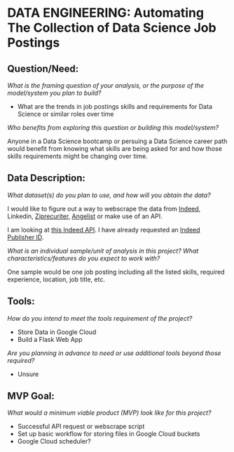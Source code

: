 # DATA ENGINEERING: Automating The Collection of Data Science Job Postings

## Question/Need:
*What is the framing question of your analysis, or the purpose of the model/system you plan to build?*

- What are the trends in job postings skills and requirements for Data Science or similar roles over time

*Who benefits from exploring this question or building this model/system?*  

Anyone in a Data Science bootcamp or persuing a Data Science career path would benefit from knowing what skills are being asked for and how those skills requirements might be changing over time.

## Data Description:
*What dataset(s) do you plan to use, and how will you obtain the data?*  

I would like to figure out a way to webscrape the data from [Indeed](https://www.indeed.com/), Linkedin, [Ziprecuriter](https://www.ziprecruiter.com/Search-Jobs-Near-Me), [Angelist](https://angel.co/company/angellist/jobs) or make use of an API.

I am looking at [this Indeed API](https://rapidapi.com/indeed/api/indeed/). I have already requested an [Indeed Publisher ID](https://pubwebapp.indeed.com/jobroll/traffic).

*What is an individual sample/unit of analysis in this project? What characteristics/features do you expect to work with?*

One sample would be one job posting including all the listed skills, required experience, location, job title, etc.

## Tools:
*How do you intend to meet the tools requirement of the project?*
- Store Data in Google Cloud
- Build a Flask Web App

*Are you planning in advance to need or use additional tools beyond those required?*
- Unsure

## MVP Goal:
*What would a minimum viable product (MVP) look like for this project?*
- Successful API request or webscrape script
- Set up basic workflow for storing files in Google Cloud buckets
- Google Cloud scheduler?